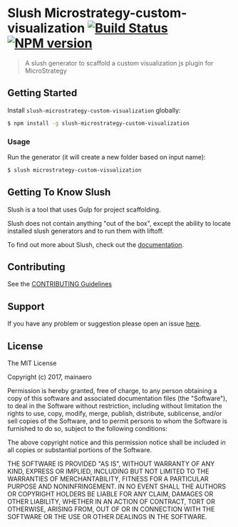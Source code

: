 # Slush Microstrategy-custom-visualization [![Build Status](https://secure.travis-ci.org/mainaero/slush-microstrategy-custom-visualization.png?branch=master)](https://travis-ci.org/mainaero/slush-microstrategy-custom-visualization) [![NPM version](https://badge-me.herokuapp.com/api/npm/slush-microstrategy-custom-visualization.png)](http://badges.enytc.com/for/npm/slush-microstrategy-custom-visualization)

>  A slush generator to scaffold a custom visualization js plugin for MicroStrategy


## Getting Started

Install `slush-microstrategy-custom-visualization` globally:

```bash
$ npm install -g slush-microstrategy-custom-visualization
```

### Usage

Run the generator (it will create a new folder based on input name):

```bash
$ slush microstrategy-custom-visualization
```

## Getting To Know Slush

Slush is a tool that uses Gulp for project scaffolding.

Slush does not contain anything "out of the box", except the ability to locate installed slush generators and to run them with liftoff.

To find out more about Slush, check out the [documentation](https://github.com/slushjs/slush).

## Contributing

See the [CONTRIBUTING Guidelines](https://github.com/mainaero/slush-microstrategy-custom-visualizations/blob/master/CONTRIBUTING.md)

## Support
If you have any problem or suggestion please open an issue [here](https://github.com/mainaero/slush-microstrategy-custom-visualizations/issues).

## License

The MIT License

Copyright (c) 2017, mainaero

Permission is hereby granted, free of charge, to any person
obtaining a copy of this software and associated documentation
files (the "Software"), to deal in the Software without
restriction, including without limitation the rights to use,
copy, modify, merge, publish, distribute, sublicense, and/or sell
copies of the Software, and to permit persons to whom the
Software is furnished to do so, subject to the following
conditions:

The above copyright notice and this permission notice shall be
included in all copies or substantial portions of the Software.

THE SOFTWARE IS PROVIDED "AS IS", WITHOUT WARRANTY OF ANY KIND,
EXPRESS OR IMPLIED, INCLUDING BUT NOT LIMITED TO THE WARRANTIES
OF MERCHANTABILITY, FITNESS FOR A PARTICULAR PURPOSE AND
NONINFRINGEMENT. IN NO EVENT SHALL THE AUTHORS OR COPYRIGHT
HOLDERS BE LIABLE FOR ANY CLAIM, DAMAGES OR OTHER LIABILITY,
WHETHER IN AN ACTION OF CONTRACT, TORT OR OTHERWISE, ARISING
FROM, OUT OF OR IN CONNECTION WITH THE SOFTWARE OR THE USE OR
OTHER DEALINGS IN THE SOFTWARE.
